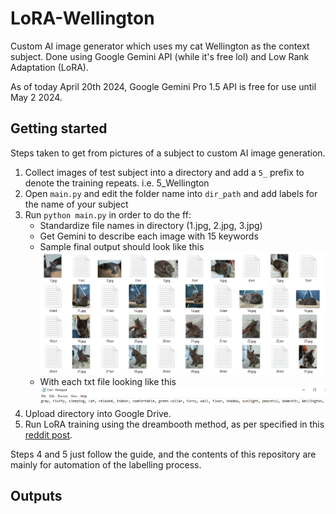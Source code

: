 # LoRA-Wellington
Custom AI image generator which uses my cat Wellington as the context subject. Done using Google Gemini API (while it's free lol) and Low Rank Adaptation (LoRA).

As of today April 20th 2024, Google Gemini Pro 1.5 API is free for use until May 2 2024.

## Getting started

Steps taken to get from pictures of a subject to custom AI image generation.

1. Collect images of test subject into a directory and add a `5_` prefix to denote the training repeats. i.e. 5_Wellington
2. Open `main.py` and edit the folder name into `dir_path` and add labels for the name of your subject
3. Run `python main.py` in order to do the ff:
    - Standardize file names in directory (1.jpg, 2.jpg, 3.jpg)
    - Get Gemini to describe each image with 15 keywords
    - Sample final output should look like this
      ![img.png](imgs/img.png)
    - With each txt file looking like this
      ![img_1.png](imgs/img_1.png)
4. Upload directory into Google Drive.
5. Run LoRA training using the dreambooth method, as per specified in this [reddit post](https://www.reddit.com/r/StableDiffusion/comments/110up3f/i_made_a_lora_training_guide_its_a_colab_version/#lightbox).

Steps 4 and 5 just follow the guide, and the contents of this repository are mainly for automation of the labelling process.

## Outputs